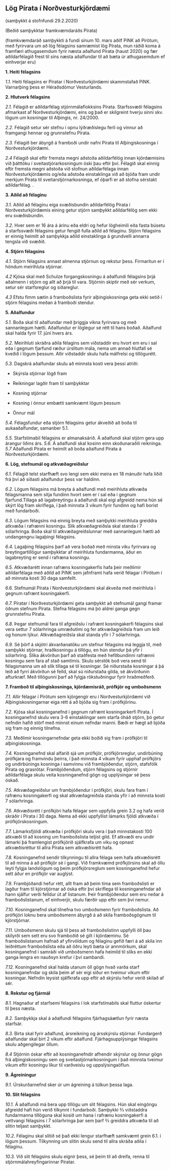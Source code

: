  ## Lög Pírata í Norðvesturkjördæmi 

(samþykkt á stofnfundi 29.2.2020)

(Beðið samþykktar framkvæmdaráðs Pírata)

(framkvæmdaráð samþykkti á fundi sínum 10. mars aðilf PíNK að Pírötum, með fyrirvara um að lög félagsins samræmist lög Pírata, mun ráðið koma á framfæri athugasemdum fyrir næsta aðalfund Pírata (haust 2020) og fær aðildarfélagið frest til síns næsta aðalfundar til að bæta úr athugasemdum ef einhverjar eru)

**1. Heiti félagsins**

*1.1.* Heiti félagsins er Píratar í Norðvesturkjördæmi skammstafað PíNK. Varnarþing þess er Héraðsdómur Vesturlands.
 
**2. Hlutverk félagsins**

*2.1.* Félagið er aðildarfélag stjórnmálaflokksins Pírata. Starfssvæði félagsins afmarkast af Norðvesturkjördæmi, eins og það er skilgreint hverju sinni skv. lögum um kosningar til Alþingis, nr. 24/2000.

*2.2.* Félagið setur sér stefnu í opnu lýðræðislegu ferli og vinnur að framgangi hennar og grunnstefnu Pírata. 

*2.3.* Félagið ber ábyrgð á framboði undir nafni Pírata til Alþingiskosninga í Norðvesturkjördæmi.

*2.4* Félagið skal eftir fremsta megni aðstoða aðildarfélög innan kjördæmisins við þátttöku í sveitastjórarkosningum óski þau eftir því. Félagið skal einnig eftir fremsta megni aðstoða við stofnun aðildarfélaga innan Norðvesturkjördæmis og/eða aðstoða einstaklinga við að bjóða fram undir merkjum Pírata til sveitarstjórnarkosninga, ef óþarfi er að stofna sérstakt aðildarfélag. . 

**3. Aðild að félaginu**

*3.1.* Aðild að félaginu eiga svæðisbundin aðildarfélög Pírata í Norðvesturkjördæmis eining getur stjórn samþykkt aðildarfélög sem ekki eru svæðisbundin.

*3.2.* Hver sem er 16 ára á árinu eða eldri og hefur lögheimili eða fasta búsetu á starfssvæði félagsins getur fengið fulla aðild að félaginu. Stjórn félagsins er einnig heimilt að samþykkja aðild einstaklinga á grundvelli annarra tengsla við svæðið.

**4. Stjórn félagsins**

*4.1.* Stjórn félagsins annast almenna stjórnun og rekstur þess. Firmaritun er í höndum meirihluta stjórnar.

*4.2* Kjósa skal með Schulze forgangskosningu á aðalfundi félagsins þrjá aðalmenn í stjórn og allt að þrjá til vara. Stjórnin skiptir með sér verkum, setur sér starfsreglur og siðareglur. 

*4.3* Efstu fimm sætin á framboðslista fyrir alþingiskosninga geta ekki setið í stjórn félagsins meðan á framboði stendur.

**5. Aðalfundur**

*5.1.* Boða skal til aðalfundar með þriggja vikna fyrirvara og með sannanlegum hætti. Aðalfundur er löglegur sé rétt til hans boðað. Aðalfund skal halda fyrir 17. júní hvers árs.

*5.2.* Meirihluti skráðra aðila félagins sem viðstaddir eru hvort em eru i sal eða í gegnum fjarfund
ræður úrslitum mála, nema um annað hlutfall sé kveðið í lögum þessum. Allir viðstaddir skulu hafa málfrelsi og tillögurétt.

*5.3.* Dagskrá aðalfundar skulu að minnsta kosti vera þessi atriði: 

* Skýrsla stjórnar lögð fram

* Reikningar lagðir fram til samþykktar
* Kosning stjórnar
* Kosning í önnur embætti samkvæmt lögum þessum
* Önnur mál

*5.4.* Félagsfundur eða stjórn félagsins getur ákveðið að boða til aukaaðalfundar, samanber 5.1.

*5.5.* Starfstímabil félagsins er almanaksárið. Á aðalfundi skal stjórn gera upp árangur liðins árs.
*5.6.* Á aðalfundi skal kosinn einn skoðunaraðili reikninga. 
*5.7* Aðalfundi Pírata er heimilt að boða aðalfund Pírata á Norðvesturkjördæmi.
  
**6. Lög, stefnumál og atkvæðagreiðslur**

*6.1.* Félagið telst starfhæft svo lengi sem ekki meira en 18 mánuðir hafa liðið frá því að síðasti aðalfundur þess var haldinn.

*6.2.* Lögum félagsins má breyta á aðalfundi með meirihluta atkvæða félagsmanna sem sitja fundinn hvort sem er í sal eða í gegnum fjarfund.Tillaga að lagabreytingu á aðalfundi skal eigi afgreidd nema hún sé skýrt lög fram skriflega, í það minnsta 3 vikum fyrir fundinn og hafi borist með fundarboði.

*6.3.* Lögum félagsins má einnig breyta með samþykki meirihluta greiddra atkvæða í rafrænni kosningu. Slík atkvæðagreiðsla skal standa í 7 sólarhringa. Boða skal til atkvæðagreiðslunnar með sannanlegum hætti að undangengnu lagaþingi félagsins.

*6.4.* Lagaþing félagsins þarf að vera boðað með minsta viku fyrirvara og breytingartillögur samþykktar af meirihluta fundarmanna, áður en lagabreyting er send í rafræna kosningu.

*6.5.* Atkvæðarétt innan rafræns kosningakerfis hafa þeir meðlimir aðildarfélaga með aðild að PíNK sem jafnframt hafa verið félagar í Pírötum í að minnsta kosti 30 daga samfellt.

*6.6.* Stefnumál Pírata í Norðvesturkjördæmi skal ákveða með meirihluta í gegnum rafrænt kosningakerfi.

*6.7.* Píratar í Norðvesturkjördæmi geta samþykkt að stefnumál gangi framar öðrum stefnum Pírata. Stefna félagsins má þó aldrei ganga gegn grunnstefnu Pírata.

*6.8.* Þegar stefnumál fara til afgreiðslu í rafrænt kosningakerfi félagsins skal vera settur 7 sólarhringa umræðutími og fer atkvæðagreiðsla fram um leið og honum lýkur. Atkvæðagreiðsla skal standa yfir í 7 sólarhringa.

*6.9.* Sé þörf á skjótri ákvarðanatöku um stefnur félagsins má leggja til, með samþykki stjórnar, hraðkosningu á tillögu, en hún stendur þá yfir í sólarhring. Slíka ákvörðun þarf að staðfesta með hefðbundinni rafrænni kosningu sem fara af stað samtímis. Skulu sérstök boð vera send til félagsmanna um að slík tillaga sé til kosningar. Sé niðurstaða kosningar á þá leið að fyrri ákvörðun sé felld, skal sú niðurstaða gilda, sé ákvörðunin afturkræf. Með tillögunni þarf að fylgja rökstuðningur fyrir hraðmeðferð.
 
**7. Framboð til alþingiskosninga, kjördæmisráð, prófkjör og umboðsmenn**

*7.1.* Allir félagar í Pírötum sem kjörgengir eru í Norðvesturkjördæmi við Alþingiskosningarnar eiga rétt á að bjóða sig fram í prófkjörinu.

*7.2.* Kjósa skal kosninganefnd í gegnum rafrænt kosningarkerfi Pírata. Í kosninganefnd skulu vera 3-6 einstaklingar sem starfa óháð stjórn, þó getur nefndin hafið störf með minnst einum nefndar manni. Bæði er hægt að bjóða sig fram og einnig tilnefna.

*7.3.* Meðlimir kosningarnefndar geta ekki boðið sig fram í prófkjöri til alþingiskosninga.

*7.4.* Kosninganefnd skal alfarið sjá um prófkjör, prófkjörsreglur, undirbúning prófkjara og framvindu þeirra, í það minnsta 4 vikum fyrir upphaf prófkjörs og undirbúnings kosninga í samvinnu við frambjóðendur, stjórn, stafsfólk Pírata og grasrótar. Frambjóðendum, stjórn félagsins og stjórnir aðildarfélaga skulu veita kosninganefnd gögn og upplýsingar sé þess óskað.

*7.5.* Atkvæðagreiðslur um frambjóðendur í prófkjöri, skulu fara fram í rafrænu kosningakerfi og skal atkvæðagreiðsla standa yfir í að minnsta kosti 7 sólarhringa.

*7.6.* Atkvæðisrétt í prófkjöri hafa félagar sem uppfylla grein 3.2 og hafa verið skráðir í Pírata í 30 daga. Nema að ekki uppfyllist lámarks fjöldi atkvæða í prófkjörskosningum.

*7.7.* Lámarksfjöldi atkvæða í prófkjöri skulu vera í það minnstakosti 100 atkvæði til að kosning um framboðslista teljist gild. Ef atkvæði eru undir lámarki þá framlengist prófkjörið sjálfkrafa um viku og opnast atkvæðisréttur til allra Pírata sem atkvæðisrétt hafa.

*7.8.* Kosninganefnd sendir tilkynningu til allra félaga sem hafa atkvæðisrétt til að minna á að prófkjör sé í gangi. Við framkvæmd prófkjörsins skal að öllu leyti fylgja landslögum og þeim prófkjörsreglum sem kosninganefnd hefur sett áður en prófkjör var auglýst.

*7.9.* Frambjóðandi hefur rétt, allt fram að þeim tíma sem framboðslisti er lagður fram til kjörstjórnar að óska eftir því skriflega til kosninganefndar að hann sjálfur verði felldur út af listanum. Þeir frambjóðendur sem eru neðar á framboðslistanum, ef einhverjir, skulu færðir upp eftir sem því nemur.

*7.10.* Kosninganefnd skal tilnefna tvo umboðsmenn fyrir framboðslista. Að prófkjöri loknu bera umboðsmenn ábyrgð á að skila framboðsgögnum til kjörstjórnar.

*7.11.* Umboðsmenn skulu sjá til þess að framboðslistinn uppfylli öll þau skilyrði sem sett eru svo framboðið sé gilt í kjördæminu. Sé framboðslistanum hafnað af yfirvöldum og félaginu gefið færi á að skila inn leiðréttum framboðslista eða að öðru leyti bæta úr annmörkum, skal kosninganefnd í samráði við umboðsmenn hafa heimild til slíks en ekki ganga lengra en nauðsyn krefur í því sambandi.

*7.12.* Kosninganefnd skal halda utanum öll gögn hvað varða starf kosninganefndar og skila þeim af sér eigi síður en tveimur vikum eftir kosningar. Nefndin leysist sjálfkrafa upp eftir að skýrslu hefur verið skilað af sér.
 
**8. Rekstur og fjármál**

*8.1.* Hagnaður af starfsemi félagsins í lok starfstímabils skal fluttur óskertur til þess næsta.

*8.2.* Samþykkja skal á aðalfundi félagsins fjárhagsáætlun fyrir næsta starfsár.

*8.3.* Birta skal fyrir aðalfund, ársreikning og ársskýrslu stjórnar. Fundargerð aðalfundar skal birt 2 vikum eftir aðalfund. Fjárhagsupplýsingar félagsins skulu aðgengilegar öllum. 

*8.4* Stjórnin óskar eftir að kosninganefndir afhendir skýrslur og önnur gögn frá alþingiskosningu sem og sveitastjórnarkosningum í það minnsta tveimur vikum eftir kosningu líkur til varðveislu og uppslýsingaöflun.


**9. Ágreiningur**


*9.1.* Úrskurðarnefnd sker úr um ágreining á túlkun þessa laga.
  
**10. Slit félagsins**

*10.1.* Á aðalfundi má bera upp tillögu um slit félagsins. Hún skal eingöngu afgreidd hafi hún verið tilkynnt í fundarboði. Samþykki ⅔ viðstaddra fundarmanna tillöguna skal kosið um hana í rafrænu kosningakerfi á vettvangi félagsins í 7 sólarhringa þar sem þarf ⅔ greiddra atkvæða til að slitin teljast samþykkt. 

*10.2.* Félaginu skal slitið sé það ekki lengur starfhæft samkvæmt grein 6.1. í lögum þessum. Tilkynning um slitin skulu send til allra skráða aðila í félaginu. 

*10.3.* Við slit félagsins skulu eignir þess, sé þeim til að dreifa, renna til stjórnmálahreyfingarinnar Píratar.

